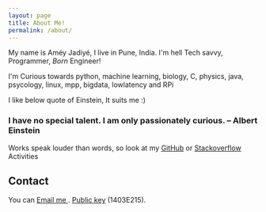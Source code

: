 ```yaml
---
layout: page
title: About Me!
permalink: /about/
---
```


My name is Améy Jadiyé, I live in Pune, India. I'm hell Tech savvy, Programmer, _Born_ Engineer! 

I'm Curious towards python, machine learning, biology, C, physics, java, psycology, linux, mpp, bigdata, lowlatency and RPi

I like below quote of Einstein, It suits me :)

### I have no special talent. I am only passionately curious. – Albert Einstein

Works speak louder than words, so look at my [GitHub](https://github.com/ameyjadiye) or [Stackoverflow](http://stackoverflow.com/users/2664649/amey-jadiye) Activities

## Contact

You can <a href="mailto:ameyjadiye@gmail.com"> Email me </a>.  [Public key](http://thoughtbolts.in/ameyjadiye_gpg_key.asc) (1403E215).

